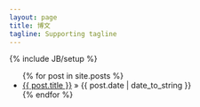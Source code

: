 ```yaml
---
layout: page
title: 博文
tagline: Supporting tagline
---
```

{% include JB/setup %}

<ul class="posts">
  {% for post in site.posts %}
    <li>
        <a href="{{ BASE_PATH }}{{ post.url }}">{{ post.title }}</a>
        &raquo; 
        <span>{{ post.date | date_to_string }}</span> 
    </li>
  {% endfor %}
</ul>
